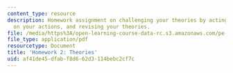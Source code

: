 ```yaml
---
content_type: resource
description: Homework assignment on challenging your theories by acting, reflecting
  on your actions, and revising your theories.
file: /media/https%3A/open-learning-course-data-rc.s3.amazonaws.com/pe-550-designing-your-life-spring-2009/af41de45dfabf8d662d3114bebc2cf7c_MITPE_550iap09_s09_assn02.pdf
file_type: application/pdf
resourcetype: Document
title: 'Homework 2: Theories'
uid: af41de45-dfab-f8d6-62d3-114bebc2cf7c
---
```

